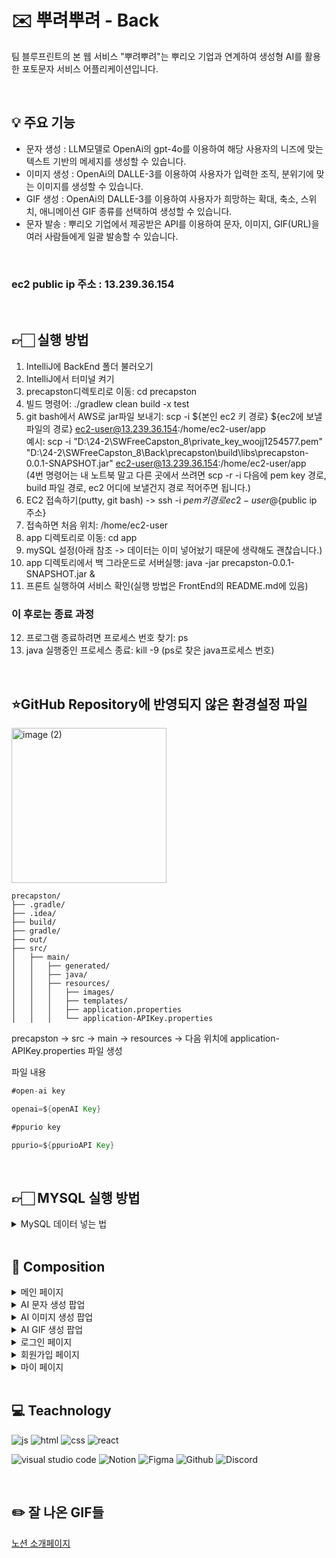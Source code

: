 # :envelope: 뿌려뿌려 - Back
팀 블루프린트의 본 웹 서비스 "뿌려뿌려"는 뿌리오 기업과 연계하여 생성형 AI를 활용한 포토문자 서비스 어플리케이션입니다. 

<br/>

## :bulb: 주요 기능
- 문자 생성 : LLM모델로 OpenAi의 gpt-4o를 이용하여 해당 사용자의 니즈에 맞는 텍스트 기반의 메세지를 생성할 수 있습니다.
- 이미지 생성 : OpenAi의 DALLE-3를 이용하여 사용자가 입력한 조직, 분위기에 맞는 이미지를 생성할 수 있습니다.
- GIF 생성 : OpenAi의 DALLE-3를 이용하여 사용자가 희망하는 확대, 축소, 스위치, 애니메이션 GIF 종류를 선택하여 생성할 수 있습니다.
- 문자 발송 : 뿌리오 기업에서 제공받은 API를 이용하여 문자, 이미지, GIF(URL)을 여러 사람들에게 일괄 발송할 수 있습니다.
<br/>

### ec2 public ip 주소 : 13.239.36.154
<br/>

## 👉🏻 실행 방법
1. IntelliJ에 BackEnd 폴더 불러오기
2. IntelliJ에서 터미널 켜기
3. precapston디렉토리로 이동: cd precapston
4. 빌드 명령어: ./gradlew clean build -x test
5. git bash에서 AWS로 jar파일 보내기: scp -i ${본인 ec2 키 경로} ${ec2에 보낼 파일의 경로} ec2-user@13.239.36.154:/home/ec2-user/app
<br/>예시: scp -i "D:\24-2\SWFreeCapston_8\private_key_woojj1254577.pem" "D:\24-2\SWFreeCapston_8\Back\precapston\build\libs\precapston-0.0.1-SNAPSHOT.jar" ec2-user@13.239.36.154:/home/ec2-user/app<br/>(4번 명령어는 내 노트북 말고 다른 곳에서 쓰려면 scp -r -i 다음에 pem key 경로, build 파일 경로, ec2 어디에 보낼건지 경로 적어주면 됩니다.)
6. EC2 접속하기(putty, git bash) -> ssh -i ${pem 키 경로}ec2-user@${public ip 주소}
7. 접속하면 처음 위치: /home/ec2-user
8. app 디렉토리로 이동: cd app
9. mySQL 설정(아래 참조 -> 데이터는 이미 넣어놨기 때문에 생략해도 괜찮습니다.)
10. app 디렉토리에서 백 그라운드로 서버실행: java -jar precapston-0.0.1-SNAPSHOT.jar &
11. 프론트 실행하여 서비스 확인(실행 방법은 FrontEnd의 README.md에 있음) 
### 이 후로는 종료 과정
12. 프로그램 종료하려면 프로세스 번호 찾기: ps
13. java 실행중인 프로세스 종료: kill -9 (ps로 찾은 java프로세스 번호)
 
<br/>


## ⭐GitHub Repository에 반영되지 않은 환경설정 파일

<img width="248" alt="image (2)" src="https://github.com/user-attachments/assets/ceeafef0-ac2f-42bf-bc15-326c0be4cc49">

```구조
precapston/
├── .gradle/
├── .idea/
├── build/
├── gradle/
├── out/
├── src/
│   ├── main/
│   │   ├── generated/
│   │   ├── java/
│   │   ├── resources/
│   │   │   ├── images/
│   │   │   ├── templates/
│   │   │   ├── application.properties
│   │   │   └── application-APIKey.properties
```
precapston → src → main → resources → 다음 위치에 application-APIKey.properties 파일 생성

파일 내용

```java 파일
#open-ai key

openai=${openAI Key}

#ppurio key

ppurio=${ppurioAPI Key}
```

<br/>

## 👉🏻 MYSQL 실행 방법
<details>
<summary>MySQL 데이터 넣는 법</summary>
<div markdown="1">
<br/>
 
ec2에서 <br/>
—MySQL 실행 <br/>
'sudo systemctl start mysqld' <br/>
—MysQL 접속 <br/>
'mysql -u root -p' <br/>

-- 기존에 mydatabase DB가 존재하면 삭제  <br/>
DROP DATABASE IF EXISTS mydatabase;

-- DB 생성, 해당 DB 선택  <br/>
CREATE DATABASE mydatabase;  <br/>
use mydatabase;

-- userentity 테이블 생성 <br/>
CREATE TABLE userentity (
id INT AUTO_INCREMENT PRIMARY KEY,
password VARCHAR(255),
role VARCHAR(255),
username VARCHAR(255)
);

-- category 테이블 생성 <br/>
CREATE TABLE category (
id INT AUTO_INCREMENT PRIMARY KEY,
name VARCHAR(255) NOT NULL,
content TEXT NOT NULL
);

 -- category 테이블에 모든 레코드 삽입 <br/>
INSERT INTO category (name, content) VALUES ("귀여운", "귀여운 이미지는 본능적으로 호감을 불러일으키고 보호 본능을 자극하며, 보는 사람에게 긍정적이고 따뜻한 감정을 느끼게 하는 이미지를 뜻합니다. 이는 대체로 작은 크기, 부드러운 형태, 순수하거나 천진난만한 분위기를 특징으로 하며, 심리적으로 친근함과 접근성을 강조합니다. 주요 특징은 다음과 같습니다: 1. 작고 아기자기한 비율: 이미지의 요소들이 작고 아담하게 표현되어 사랑스럽고 다가가기 쉬운 인상을 줍니다. 이는 특히 비례가 큰 눈, 둥근 얼굴 등의 특징을 포함합니다. 2. 부드럽고 둥근 형태: 날카롭고 각진 선보다는 부드럽고 곡선적인 형태를 사용해 안정감과 친근함을 강조합니다. 3. 밝고 경쾌한 색감: 주로 밝고 명랑한 색상, 파스텔 톤, 또는 자연스러운 색감을 활용해 이미지가 가볍고 즐겁게 느껴지도록 만듭니다. 4. 단순화된 디테일: 지나치게 복잡한 디테일은 배제되고, 간결하고 직관적인 형태와 구도로 표현되어 더 쉽게 호감을 살 수 있습니다. 5. 순수한 표정과 동작: 감정이 투명하게 드러나는 표정, 천진난만한 웃음, 또는 귀여운 제스처를 통해 보는 사람에게 긍정적인 반응을 유도합니다. 6. 무해함과 연약함: 이미지 속 대상이 위협적이지 않고 보호받아야 할 존재처럼 느껴지도록 표현됩니다. 이는 종종 동물, 어린이, 또는 작은 사물을 연상시키는 특징으로 나타납니다. 7. 감정적 연결성: 귀엽다는 단순히 시각적 특성만이 아니라, 보는 사람의 감정을 움직이게 만드는 친근함과 연결성을 포함합니다. 결론적으로, 귀여운 이미지는 시각적으로나 감정적으로 긍정적이고 따뜻한 느낌을 전달하며, 보호하고 싶고 가까이 하고 싶게 만드는 특징을 가진 이미지입니다.");
INSERT INTO category (name, content) VALUES ("무서운", "무서운 이미지는 시각적 요소를 통해 불안, 공포, 긴장감을 유발하며 보는 사람에게 심리적으로 위협적이거나 불쾌한 감정을 전달하는 이미지를 의미합니다. 이러한 이미지는 본능적으로 경계심을 자극하며, 안전하지 않다는 느낌을 강조합니다. 무서운 이미지는 불확실성과 위협감을 중심으로 시각적, 심리적 요소를 결합해 공포를 유도합니다. 주요 특징은 다음과 같습니다: 1. 어둡고 차가운 색감: 주로 검정, 회색, 어두운 파랑과 같은 차가운 색조와 명암 대비를 활용하여 음침하고 위협적인 분위기를 조성합니다. 2. 날카로운 형태와 불규칙성: 이미지 속 요소들이 날카롭거나 왜곡된 형태를 가지며, 비정상적이거나 불규칙한 구성으로 혼란스러운 느낌을 줍니다. 3. 빛과 그림자의 극적인 활용: 어두운 그림자와 제한된 조명을 사용해 분위기를 무겁게 만들며, 보이지 않는 부분에 대한 불확실성을 강조합니다. 4. 불편하거나 기괴한 디테일: 일반적인 형태나 질감에서 벗어난 요소들이 포함되어 현실감과 비현실감 사이에서 불쾌한 긴장감을 형성합니다. 5. 미지와 불확실성: 이미지에 명확하지 않은 대상이나 상황을 포함해 무엇을 두려워해야 할지 알 수 없도록 만들어 상상력을 자극합니다. 이는 심리적으로 공포를 가중시킵니다. 6. 위협적인 분위기: 날카로운 무기, 고립된 공간, 날카로운 눈빛과 같은 위협적 요소들이 포함되어 생존 본능을 자극합니다. 7. 초현실적, 비정상적 표현: 현실과는 어긋난 왜곡된 형태나 초현실적 상황을 포함하여 이상하고 불길한 느낌을 유발합니다. 8. 감정적 긴장감 유발: 이미지 속 장면이나 요소들이 긴장과 불안을 조성해 보는 사람으로 하여금 즉각적인 경계 반응을 일으킵니다. 결론적으로, 무서운 이미지는 심리적, 시각적 기법을 통해 불쾌함과 위협감을 전달하며, 보는 사람에게 강렬한 공포와 긴장감을 느끼게 하는 특징을 가진 이미지입니다.");
INSERT INTO category (name, content) VALUES ("세련된", "세련된이미지는 정제된 미적 감각과 균형감을 바탕으로 보는 이에게 고급스럽고 품격 있는 인상을 주는 이미지를 의미합니다. 이는 사진의 구도, 색감, 조명, 피사체의 배치 등이 조화롭게 어우러지며 과하지 않은 깔끔함과 절제를 통해 완성됩니다. 주요 특징은 다음과 같습니다: 1. 구도와 균형: 화면의 요소들이 자연스럽게 배치되어 시각적으로 안정감을 주고, 불필요한 요소가 배제되어 핵심적인 피사체가 돋보입니다. 2. 조명과 명암: 적절한 조명과 그림자의 활용으로 피사체가 부각되고, 사진 전체에 깊이와 분위기를 더합니다. 이로 인해 사진의 디테일과 질감이 자연스럽게 드러납니다. 3. 색감과 톤: 색상이 과도하지 않고 조화롭게 구성되어 있으며, 단조롭지 않으면서도 절제된 톤을 통해 세련된 느낌을 강조합니다. 색의 대비와 배색이 자연스럽고 조화로워야 합니다. 4. 소재와 질감: 피사체나 배경에 사용된 소재의 질감이 부드럽고 고급스러워 보이며, 이질감 없이 사진 속 분위기를 통일시킵니다. 5. 표현의 일관성: 사진이 전달하려는 주제와 메시지가 명확하며, 시각적인 요소들이 통일감을 갖춰 보는 이로 하여금 산만함 없이 매력적으로 느껴지게 합니다. 세련된은 시각적으로 완성도가 높고, 심미적으로 감동을 줄 수 있는 사진으로, 과도한 장식이나 복잡함보다는 간결하고 깔끔한 아름다움을 담고 있습니다.");
INSERT INTO category (name, content) VALUES ("복고풍", "복고풍 이미지는 과거의 특정 시기나 스타일을 현대적으로 재해석하거나 그대로 재현한 이미지를 의미합니다. 이는 과거의 디자인, 색감, 질감, 패턴, 분위기를 담아내면서도 현재의 감각과 결합해 새로운 매력을 만들어냅니다. 복고풍은 흔히 향수를 불러일으키며, 과거의 문화적, 시각적 특징을 현대적인 문맥에서 감상하도록 합니다. 주요 특징은 다음과 같습니다: 1. 시대적 특성 반영: 특정 시기의 대표적인 스타일이나 요소(패션, 건축, 그래픽 디자인, 색채 등)를 활용해 당시의 분위기를 재현합니다. 2. 색감과 톤: 자연스럽게 바랜 듯한 색감, 빈티지한 톤, 혹은 특정 시대를 상징하는 강렬하고 대비적인 색채를 강조합니다. 3. 디자인 요소: 과거에 유행했던 패턴, 폰트, 질감, 심볼 등을 활용하여 시각적으로 과거의 느낌을 강화합니다. 이러한 요소들은 당시의 기술적 한계나 독특한 미적 기준을 반영합니다. 4. 노스탤지어와 감성: 이미지를 보는 이로 하여금 과거의 추억이나 감정을 떠올리게 하는 효과가 있습니다. 이는 단순한 스타일의 모방을 넘어 정서적인 연결을 만들어냅니다. 5. 현대와의 조화: 과거의 요소를 단순히 복제하는 것이 아니라, 현대적인 기술이나 관점을 반영해 새롭고 신선한 방식으로 표현됩니다. 복고풍 이미지는 과거의 스타일을 존중하면서도, 이를 현대적으로 재해석해 새로운 트렌드로 만들어내는 데 그 의의가 있습니다.");
INSERT INTO category (name, content) VALUES ("자연", "자연적 이미지는 자연에서 비롯된 요소나 분위기를 담아내어 보는 사람에게 생동감과 편안함을 전달하는 이미지를 뜻합니다. 이는 자연의 본래 모습과 특징을 반영하며, 인위적이지 않고 조화로운 느낌을 주는 시각적 표현을 포함합니다. 자연적 이미지는 시각적으로만 자연을 표현하는 것이 아니라, 감각적이고 정서적인 자연의 본질을 느낄 수 있도록 구성됩니다. 주요 특징은 다음과 같습니다: 1. 자연의 요소 반영: 풍경, 동식물, 하늘, 물, 흙, 나무 등 자연 환경에서 볼 수 있는 대상을 포함합니다. 이러한 요소들은 자연 그 자체를 나타내거나 은유적으로 표현될 수 있습니다. 2. 조화로운 색감: 색채는 보통 자연에서 흔히 볼 수 있는 부드럽고 따뜻한 톤, 예를 들어 초록, 갈색, 파란색 등을 기반으로 합니다. 과도한 채도나 인위적인 색감은 배제되며, 자연스럽고 안정적인 색의 조화가 중심이 됩니다. 3. 구도와 흐름: 자연적 이미지는 불규칙적이지만 조화로운 구도를 통해 자유롭고 유기적인 흐름을 느끼게 합니다. 이는 자연의 비대칭적이고 다채로운 아름다움을 반영합니다. 4. 질감과 디테일: 표면의 질감이나 세부적인 디테일이 살아 있는 듯한 느낌을 주며, 이는 자연스러운 생명력과 연속성을 강조합니다. 5. 감정적 연결: 보는 사람으로 하여금 편안함, 평온함, 그리고 자연과의 연결감을 느끼게 하며, 종종 생명력이나 순환의 이미지를 떠올리게 합니다. 자연적 이미지는 인위적이고 정제된 느낌보다 본연의 아름다움과 균형을 강조하며, 이를 통해 인간과 자연 사이의 연결을 시각적으로 표현하려는 특징을 가지고 있습니다.");
INSERT INTO category (name, content) VALUES ("몽환적인", "몽환적인 이미지는 현실과 비현실의 경계를 흐릿하게 만들어, 꿈이나 환상 속에 있는 듯한 분위기를 전달하는 이미지를 의미합니다. 이는 실제로 존재할 것 같으면서도 어딘가 비현실적인 느낌을 주며, 보는 사람에게 신비롭고 초현실적인 감각을 불러일으킵니다. 몽환적인 이미지는 시각적 요소뿐만 아니라 감정적으로도 현실과 다른 차원에 있는 듯한 독특한 경험을 제공합니다. 주요 특징은 다음과 같습니다: 1. 부드럽고 흐릿한 표현: 선명하고 뚜렷한 디테일보다는 부드럽고 흐릿한 경계를 사용하여 꿈처럼 모호한 느낌을 강조합니다. 종종 안개, 연기, 빛의 확산 같은 효과가 활용됩니다. 2. 독특한 조명과 색감: 비현실적이고 초현실적인 색조나 빛의 대비를 사용합니다. 과도하거나 비정상적인 색상 조합, 또는 어둡고 신비로운 톤을 통해 현실감을 벗어난 분위기를 조성합니다. 3. 비현실적인 요소의 조합: 현실에서는 볼 수 없는 형태나 장면, 물리적 법칙을 초월한 구성이 포함되며, 이러한 비현실성이 시각적으로 자연스럽게 표현됩니다. 4. 감정적 깊이: 몽환적인 이미지는 보는 이로 하여금 설명하기 어려운 감정, 예를 들면 불안, 호기심, 설렘, 또는 편안함과 같은 복합적인 감정을 느끼게 합니다. 5. 초현실적 상징성: 종종 상징적이고 추상적인 요소가 포함되어 있으며, 이는 상상력을 자극하고 해석의 여지를 남깁니다. 6. 시간과 공간의 왜곡: 몽환적인 이미지는 종종 시간과 공간의 개념이 불분명하거나 왜곡되어, 현실과 다른 차원의 느낌을 전달합니다. 결론적으로, 몽환적인 이미지는 현실에서 벗어나 환상적인 세계를 시각적으로 구현한 것으로, 보는 사람에게 현실을 넘어선 독특한 경험과 감각적 즐거움을 제공합니다.");
INSERT INTO category (name, content) VALUES ("따뜻한", "따뜻한 이미지는 시각적으로나 감정적으로 편안함과 온기를 전달하며, 보는 사람에게 안정감과 긍정적인 감정을 불러일으키는 이미지를 의미합니다. 이는 주로 부드럽고 조화로운 시각적 요소와 정서적 연결감을 통해 이루어지며, 차가움이나 날카로움보다는 아늑하고 친근한 분위기를 강조합니다. 주요 특징은 다음과 같습니다: 1. 부드러운 색감: 주로 따뜻한 색조인 빨강, 주황, 노랑, 갈색 등의 색상이 중심이 되며, 차분하고 자연스러운 톤으로 표현됩니다. 강렬한 색상보다는 은은하고 조화로운 배색이 중요합니다. 2. 조명 효과: 빛이 부드럽고 은은하게 퍼지는 방식으로 표현되어 따뜻하고 포근한 느낌을 줍니다. 예를 들어, 일몰이나 촛불처럼 부드럽고 자연스러운 조명을 활용합니다. 3. 부드러운 질감: 표면이 부드럽고 매끄럽거나, 포근한 느낌을 주는 질감이 강조됩니다. 이는 시각적으로나 감각적으로 따뜻함을 느낄 수 있도록 돕습니다. 4. 조화로운 구성: 이미지 속 요소들이 서로 균형 있고 조화롭게 배치되어 안정감을 줍니다. 복잡하거나 산만한 느낌이 없고, 간결하면서도 아늑한 분위기를 유지합니다. 5. 감정적 연결: 따뜻한 이미지는 흔히 인간적인 연결감, 친밀함, 배려, 그리고 소속감을 연상시킵니다. 이는 정서적으로 안정적이고 긍정적인 에너지를 전달합니다. 6. 자연과의 연관성: 따뜻한 이미지는 자연적인 요소와 자주 연관되며, 이를 통해 본능적으로 안락함과 평화를 느끼게 합니다. 예를 들어, 햇살, 나무, 흙 등 자연에서 오는 아늑한 느낌을 반영합니다. 결론적으로, 따뜻한 이미지는 시각적 요소와 정서적 분위기를 통해 보는 사람에게 위안과 행복, 편안함을 제공하는 특징을 가지고 있습니다.");
INSERT INTO category (name, content) VALUES ("차가운", "차가운 이미지는 시각적 요소와 분위기를 통해 냉정함, 날카로움, 또는 거리감을 전달하는 이미지를 의미합니다. 이는 차분하고 이성적인 느낌을 강조하며, 종종 감정보다는 논리와 질서를 중시하는 듯한 인상을 줍니다. 차가운 이미지는 감각적으로 시원하고 깨끗하며, 정리된 느낌을 전달하는 특징이 있습니다. 주요 특징은 다음과 같습니다: 1. 색감과 톤: 주로 파랑, 회색, 은색, 흰색 등 차가운 색조가 사용되며, 강렬한 대비보다는 차분하고 절제된 색상 조합이 특징입니다. 이러한 색감은 시각적으로 시원하고 냉철한 느낌을 전달합니다. 2. 조명과 그림자: 빛의 방향성이 명확하고 날카로운 그림자를 통해 선명하고 깨끗한 분위기를 강조합니다. 부드러운 확산광보다는 직사광이나 차가운 조명이 자주 활용됩니다. 3. 질감: 매끄럽고 단단한 질감이 강조되며, 유리, 금속, 얼음 같은 표면을 연상시키는 질감이 포함될 수 있습니다. 이러한 질감은 시각적으로 차가움을 더합니다. 4. 구도와 형태: 단순하고 기하학적인 구도, 직선 위주의 형태가 중심이 되어 정돈되고 깔끔한 느낌을 줍니다. 이는 혼란보다는 질서와 통제를 강조합니다. 5. 감정적 거리감: 차가운 이미지는 종종 정서적인 친밀함보다는 냉정함이나 객관성을 연상시킵니다. 보는 사람에게 심리적 거리를 느끼게 하며, 감정적인 반응보다는 이성적인 해석을 유도합니다. 6. 미니멀리즘: 과도한 장식 없이 단순하고 절제된 디자인이 강조되어 깨끗하고 현대적인 분위기를 형성합니다. 결과적으로, 차가운 이미지는 냉철함, 정리정돈, 그리고 통제된 질서를 통해 심리적, 시각적 시원함을 전달하며, 보는 사람에게 명료함과 현대적인 세련미를 느끼게 합니다.");
INSERT INTO category (name, content) VALUES ("웃긴", "웃긴 이미지는 보는 사람에게 즐거움과 유쾌함을 전달하며 웃음을 유발하는 이미지를 뜻합니다. 이는 상황의 예상 밖 전개, 과장된 표현, 재치 있는 요소의 조합을 통해 재미를 느끼게 합니다. 웃긴 이미지는 직관적으로 감정을 자극하며, 유머와 관련된 심리적 반응을 시각적으로 표현합니다. 주요 특징은 다음과 같습니다: 1. 예상 밖의 요소: 일반적인 기대와는 다른 상황, 비정상적인 조합, 또는 예상치 못한 결과를 담아 의외성을 통해 웃음을 유발합니다. 2. 과장과 왜곡: 인물, 사물, 또는 상황을 의도적으로 과장하거나 왜곡해 현실과의 차이를 부각시켜 재미를 더합니다. 이는 시각적 또는 상황적 과장을 포함할 수 있습니다. 3. 아이러니와 반전: 아이러니한 상황이나 전개, 또는 반전을 통해 유머를 만들어냅니다. 이는 사람들이 기존에 가지고 있던 고정관념이나 기대를 뒤집는 방식으로 작동합니다. 4. 표정과 동작의 유머: 캐릭터나 피사체의 표정, 몸짓, 행동이 과장되거나 비정상적이어서 웃음을 자아냅니다. 이는 인간적인 감정을 직관적으로 전달하는 데 효과적입니다. 5. 상징적 유머: 언어적 또는 시각적 상징을 활용해 재치 있는 메시지를 전달합니다. 이는 보는 사람의 해석과 연결되며, 공감과 유머를 동시에 이끌어냅니다. 6. 부조화: 서로 어울리지 않는 요소를 결합하거나, 상황과 맥락이 어긋난 표현을 통해 우스꽝스러운 분위기를 형성합니다. 결과적으로, 웃긴 이미지는 직관적이고 감각적인 방식으로 유머를 전달하며, 보는 사람에게 가볍고 즐거운 감정을 제공하는 특징을 가지고 있습니다.");
INSERT INTO category (name, content) VALUES ("동화같은", "동화같은 이미지는 동화 속 세계를 연상시키는, 상상력과 환상을 자극하는 이미지를 뜻합니다. 이는 현실보다는 이상화된 분위기와 몽환적인 요소를 통해 마치 꿈속에 있는 듯한 감정을 전달하며, 보는 이에게 순수함과 따뜻함, 때로는 신비로움을 느끼게 합니다. 주요 특징은 다음과 같습니다: 1. 이상화된 환경: 현실에서는 보기 어려운 완벽하거나 이상적인 풍경과 공간을 표현하며, 이는 흔히 자연의 아름다움이나 환상적인 배경을 중심으로 구성됩니다. 2. 부드럽고 화사한 색감: 밝고 따뜻한 색조가 주를 이루며, 색감이 부드럽고 조화롭게 구성되어 시각적으로 아늑함과 평온함을 줍니다. 파스텔 톤이나 은은한 빛의 활용도 흔합니다. 3. 환상적이고 상징적인 요소: 마법, 요정, 비현실적인 동물, 또는 초현실적인 사물이 포함되어 동화 속 상상력을 자극합니다. 이러한 요소들은 현실과 동떨어져 있는 독특한 세계를 표현합니다. 4. 간결하면서도 생동감 있는 표현: 복잡한 디테일보다는 단순하고 명료한 형태와 구성을 통해 동화 특유의 순수함과 접근성을 유지합니다. 5. 감정적 연결: 동화같은 이미지는 종종 순수함, 희망, 또는 행복과 같은 긍정적인 감정을 자극하며, 어릴 적 동심을 떠올리게 합니다. 6. 시간과 공간의 초월: 명확한 시간적, 공간적 제약 없이, 과거와 미래, 현실과 비현실을 넘나드는 경계 없는 세계를 시각적으로 표현합니다. 결과적으로, 동화같은 이미지는 현실에서 벗어나 상상과 환상이 가득한 세계를 시각적으로 구현하며, 보는 사람에게 따뜻하고 감성적인 경험을 제공합니다.");
INSERT INTO category (name, content) VALUES ("팝아트", "팝아트 이미지는 대중문화와 현대적 시각적 요소를 활용하여 밝고 생동감 있는 시각적 표현을 특징으로 하는 이미지를 의미합니다. 이는 예술적 표현을 일상적인 소재와 결합하며, 대중적인 미학과 상징성을 강조하는 것이 특징입니다. 팝아트 이미지는 시각적으로 강렬하고 직관적이며, 종종 유머와 풍자를 담아냅니다. 주요 특징은 다음과 같습니다: 1. 밝고 강렬한 색상: 주로 원색과 고채도의 색감이 사용되며, 명확하고 선명한 색상 대비를 통해 시각적인 충격과 주목성을 높입니다. 2. 평면적이고 단순한 구성: 복잡한 디테일보다는 단순하고 깔끔한 형태와 구성을 사용하여 직관적이고 접근성이 높은 이미지를 만듭니다. 그림자와 입체감을 최소화하고 평면적인 느낌을 강조합니다. 3. 대중문화적 요소 활용: 광고, 만화, 영화, 음악 등 대중적으로 잘 알려진 이미지나 상징을 활용하며, 이를 새로운 맥락에서 재해석하거나 변형합니다. 4. 반복과 패턴: 동일한 이미지를 반복하거나 규칙적으로 배열하여 시각적 리듬과 통일감을 줍니다. 이는 대중문화의 대량생산적 특성과도 연결됩니다. 5. 현대적이고 풍자적인 메시지: 대중문화와 소비 사회를 풍자하거나 비판하는 요소를 포함하며, 이를 유머러스하게 표현하기도 합니다. 6. 텍스트와 이미지의 결합: 텍스트를 이미지와 결합하여 메시지를 명확히 전달하거나, 시각적으로 흥미로운 효과를 만듭니다. 간결하고 임팩트 있는 문구가 자주 사용됩니다. 7. 그래픽적인 요소: 만화적 라인, 선명한 윤곽선, 그리고 단순화된 디테일을 통해 강한 그래픽적인 특징을 드러냅니다. 결론적으로, 팝아트 이미지는 대중문화의 요소를 예술적으로 재해석하며, 강렬한 시각적 효과와 현대적인 메시지를 통해 대중과 소통하는 시각적 스타일을 표현합니다.");
INSERT INTO category (name, content) VALUES ("극사실주의", "극사실주의 이미지는 현실 세계를 있는 그대로 재현하려는 의도로, 세부적인 디테일까지 매우 정교하게 표현한 이미지를 뜻합니다. 이는 실제 사물을 보는 것처럼 높은 수준의 정확성과 현실감을 추구하며, 때로는 사진과 구분하기 어려울 정도로 섬세한 묘사를 포함합니다. 극사실주의 이미지는 현실의 물리적, 시각적 특성을 과장 없이 담아내면서도, 종종 예술적인 시각을 통해 일상적인 대상을 새로운 관점에서 바라보게 만듭니다. 주요 특징은 다음과 같습니다: 1. 세밀한 디테일: 표면 질감, 색상, 빛과 그림자의 변화까지 정확히 표현하며, 물체나 풍경의 모든 작은 특징을 생생하게 묘사합니다. 2. 현실감: 실제 눈으로 보는 것과 거의 동일한 수준의 현실감을 전달하며, 사진과 혼동될 정도로 사실적입니다. 이는 관찰력과 기술적 숙련도를 기반으로 합니다. 3. 높은 해상도와 명확성: 이미지가 흐릿하거나 추상적이지 않고, 매우 명확하고 선명한 형태와 구조를 가집니다. 4. 조명과 명암의 정교함: 빛이 물체에 닿아 반사되거나 투과되는 방식, 그림자의 세부적인 흐름 등 조명의 역할이 매우 중요하며, 이를 통해 입체감을 극대화합니다. 5. 현실적 주제 선택: 일상적인 사물, 인물, 풍경 등을 주제로 하며, 이를 통해 익숙한 대상을 새로운 시각으로 경험하게 합니다. 6. 정적이고 묵직한 분위기: 과장되거나 동적인 표현보다는 차분하고 안정된 느낌을 주며, 관찰하는 과정에서 집중력을 요구합니다. 7. 기술적 완벽함: 극사실주의 이미지는 대개 높은 기술적 숙련도를 필요로 하며, 관찰력과 표현력이 결합된 결과물입니다. 결론적으로, 극사실주의 이미지는 현실에 대한 세밀한 관찰과 표현을 통해 보는 사람에게 실제와 같은 몰입감을 제공하며, 일상의 아름다움과 독특함을 새로운 방식으로 조명하는 특징을 가집니다.");
INSERT INTO category (name, content) VALUES ("일러스트", "일러스트 이미지는 특정한 주제나 메시지를 시각적으로 표현하기 위해 창의적으로 제작된 그림이나 도안을 의미합니다. 이는 실물의 재현보다는 디자이너 또는 예술가의 의도와 스타일을 강조하며, 전달하고자 하는 내용을 명확하고 독창적으로 보여주는 데 초점을 둡니다. 일러스트는 감각적인 디자인과 상상력을 통해 정보 전달, 스토리텔링, 또는 시각적 흥미를 유발하는 데 사용됩니다. 주요 특징은 다음과 같습니다: 1. 창의적 스타일: 사실적인 묘사보다는 작가의 개성과 스타일이 반영된 독특한 표현 방식이 특징입니다. 형태, 색감, 구도 등이 현실과 다르게 변형되거나 간소화됩니다. 2. 목적 중심의 표현: 일러스트는 특정 메시지, 아이디어, 또는 주제를 전달하기 위해 제작됩니다. 감정, 스토리, 또는 정보를 직관적으로 이해할 수 있게 도와줍니다. 3. 다양한 기법과 매체: 손그림, 디지털 드로잉, 벡터 아트 등 다양한 방식으로 제작될 수 있으며, 평면적이거나 입체적인 표현 모두 포함됩니다. 4. 단순화와 상징성: 디테일을 생략하거나 단순화된 형태를 사용하여 직관적으로 이해할 수 있도록 디자인됩니다. 상징적 요소를 활용해 복잡한 내용을 간단히 전달하기도 합니다. 5. 선명하고 명확한 구성: 명확한 색상, 선, 구도를 통해 대상이 돋보이게 하고, 시각적 명료성을 제공합니다. 6. 감정적, 스토리텔링적 요소: 보는 사람에게 감정을 전달하거나 이야기를 풀어가는 방식을 통해 흥미와 몰입감을 유발합니다. 7. 다양한 활용 범위: 일러스트 이미지는 책, 포스터, 웹디자인, 광고, 게임, 애니메이션 등 다양한 매체에서 사용되며, 각각의 맥락에 맞춰 디자인됩니다. 결론적으로, 일러스트 이미지는 기능성과 예술성을 결합하여 메시지를 효과적으로 전달하면서도 시각적 즐거움을 제공하는 창의적이고 유연한 표현 방식입니다.");
INSERT INTO category (name, content) VALUES ("만화", "만화 이미지는 이야기나 메시지를 시각적으로 전달하기 위해 그림과 글을 조합한 시각적 표현 형식입니다. 이는 일반적으로 과장된 캐릭터 표현, 상징적 요소, 그리고 연속적인 장면 구성을 통해 이야기를 직관적이고 생동감 있게 보여줍니다. 만화 이미지는 주로 대중적이고 쉽게 이해할 수 있도록 디자인되며, 감정 전달과 스토리텔링에 중점을 둡니다. 주요 특징은 다음과 같습니다: 1. 캐릭터 중심의 표현: 인물 또는 캐릭터의 표정, 동작, 행동을 과장되거나 생동감 있게 묘사하여 감정과 상황을 명확히 전달합니다. 2. 연속적 장면 구성: 하나의 이미지만이 아니라 여러 컷(프레임)으로 구성되어 이야기가 시간의 흐름에 따라 전개됩니다. 컷 사이의 연결이 스토리를 형성하는 핵심입니다. 3. 상징적 요소 활용: 감정이나 행동을 표현하기 위해 특정 기호나 상징(예: 물방울로 땀 표현, 뾰족한 선으로 분노 표현)이 사용됩니다. 이는 시각적으로 메시지를 빠르게 전달합니다. 4. 대화와 내레이션: 대화나 설명을 포함하기 위해 말풍선, 글자, 내레이션 박스가 사용됩니다. 이를 통해 이야기의 전개와 감정 전달이 이루어집니다. 5. 다양한 스타일: 사실적인 표현부터 간소화된 표현까지, 만화 이미지는 제작자의 의도와 대상 독자에 따라 다양한 스타일과 기법으로 제작됩니다. 6. 동적인 움직임 표현: 정적인 그림 속에서 움직임을 표현하기 위해 속도선, 반복적인 이미지를 활용하거나 구도를 통해 속도와 방향감을 전달합니다. 7. 다양한 감정 전달: 웃음, 슬픔, 분노와 같은 감정을 과장된 시각적 표현으로 명확하고 직관적으로 보여줍니다. 8. 대중적인 접근성: 만화 이미지는 복잡한 내용도 간단하고 재미있게 전달할 수 있어, 모든 연령대와 문화권에서 쉽게 접근할 수 있습니다. 결론적으로, 만화 이미지는 시각적인 재미와 스토리텔링의 결합으로 감정과 이야기를 생생하게 전달하는 독특한 표현 형식입니다.");
</div>
</details>

<br/>

## 📝 Composition
<details>
<summary>메인 페이지</summary>
<div markdown="1">
  <br/>
기본 <br/>
<img width="580" alt="메인화면" src="https://github.com/user-attachments/assets/c0540202-f61a-4649-a118-71378fc10855">
<br/><br/>
문자 <br/>
<br/><br/>
문자 + 이미지 <br/>
<img width="580" alt="문자 + 이미지" src="https://github.com/user-attachments/assets/e49228d1-a3dd-4bda-b266-faf0cddcf7f2">

<br/><br/>
문자 + gif <br/>
<img width="580" alt="문자 + gif" src="https://github.com/user-attachments/assets/3c8fe825-9ffd-403c-a0d1-be9d592dd26c">
</div>
</details>

<details>
<summary>AI 문자 생성 팝업</summary>
<div markdown="1">
<br/>
AI 문자 생성 탭
<br/>
<img width="600" alt="AI 문자 생성 탭" src="https://github.com/user-attachments/assets/1d63c8b2-5a60-4a61-a064-b71bb51c4eec">
<br/><br/>
문자 생성 결과
<br/>
<img width="580" alt="문자 생성 결과" src="https://github.com/user-attachments/assets/1d192585-95ca-411b-bdc9-e1afdff7b661">
</div>
</details>

<details>
<summary>AI 이미지 생성 팝업</summary>
<div markdown="1">
<br/>AI 이미지 생성 탭<br/>
<img width="602" alt="AI 이미지 생성 탭" src="https://github.com/user-attachments/assets/556280ca-a1f4-4efb-94f0-cb75e40f52c0">
<br/><br/>이미지 생성 결과<br/>
<img width="602" alt="이미지 생성 결과" src="https://github.com/user-attachments/assets/bc8e5bbe-b548-4ca9-a929-fe386643d30d">
</div>
</details>

<details>
<summary>AI GIF 생성 팝업</summary>
<div markdown="1">
<br/>AI gif 생성 탭<br/>
<img width="580" alt="AI gif 생성 탭" src="https://github.com/user-attachments/assets/5213d988-2e34-4668-9259-ec3309c1585f">
<br/><br/>gif 생성 결과<br/>
<img width="580" alt="gif 생성 결과" src="https://github.com/user-attachments/assets/35c8f5d4-8812-490d-b62c-b541705dfd63">
</div>
</details>

<details>
<summary>로그인 페이지</summary>
<div markdown="1">
<br/>로그인 화면 <br/>
<img width="580" alt="로그인화면" src="https://github.com/user-attachments/assets/0d400beb-ab3b-458a-ba35-5ebb7d0d6c05">
</div>
</details>

<details>
<summary>회원가입 페이지</summary>
<div markdown="1">
<br/>회원가입 화면 <br/>
<img width="580" alt="회원가입화면" src="https://github.com/user-attachments/assets/8210164b-f89e-45d4-b953-ad648b481529">
</div>
</details>

<details>
<summary>마이 페이지</summary>
<div markdown="1">
<br/>마이페이지 화면 <br/>
</div>
</details>

<br/>

## 💻 Teachnology
![js](https://img.shields.io/badge/JavaScript-F7DF1E?style=for-the-badge&logo=JavaScript&logoColor=white)
![html](https://img.shields.io/badge/HTML5-E34F26?style=for-the-badge&logo=html5&logoColor=white)
![css](https://img.shields.io/badge/CSS3-1572B6?style=for-the-badge&logo=css3&logoColor=white)
![react](https://img.shields.io/badge/React-20232A?style=for-the-badge&logo=react&logoColor=61DAFB)

![visual studio code](https://img.shields.io/badge/Visual_Studio_Code-0078D4?style=for-the-badge&logo=visual%20studio%20code&logoColor=white)
![Notion](https://img.shields.io/badge/Notion-%23000000.svg?style=for-the-badge&logo=notion&logoColor=white)
![Figma](https://img.shields.io/badge/Figma-F24E1E?style=for-the-badge&logo=figma&logoColor=white)
![Github](https://img.shields.io/badge/GitHub-100000?style=for-the-badge&logo=github&logoColor=white)
![Discord](https://img.shields.io/badge/Discord-7289DA?style=for-the-badge&logo=discord&logoColor=white)

<br/>

## ✏️ 잘 나온 GIF들
[노션 소개페이지](https://www.notion.so/b44fcc8ccca34346ba369bee6098a83b)

